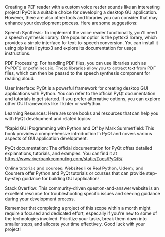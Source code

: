 Creating a PDF reader with a custom voice reader sounds like an interesting project! PyQt is a suitable choice for developing a desktop GUI application. However, there are also other tools and libraries you can consider that may enhance your development process. Here are some suggestions:

Speech Synthesis:
To implement the voice reader functionality, you'll need a speech synthesis library. One popular option is the pyttsx3 library, which provides a simple interface for text-to-speech conversion. You can install it using pip install pyttsx3 and explore its documentation for usage instructions.

PDF Processing:
For handling PDF files, you can use libraries such as PyPDF2 or pdfminer.six. These libraries allow you to extract text from PDF files, which can then be passed to the speech synthesis component for reading aloud.

User Interface:
PyQt is a powerful framework for creating desktop GUI applications with Python. You can refer to the official PyQt documentation and tutorials to get started. If you prefer alternative options, you can explore other GUI frameworks like Tkinter or wxPython.

Learning Resources:
Here are some books and resources that can help you with PyQt development and related topics:

"Rapid GUI Programming with Python and Qt" by Mark Summerfield: This book provides a comprehensive introduction to PyQt and covers various aspects of GUI application development.

PyQt documentation: The official documentation for PyQt offers detailed explanations, tutorials, and examples. You can find it at https://www.riverbankcomputing.com/static/Docs/PyQt5/.

Online tutorials and courses: Websites like Real Python, Udemy, and Coursera offer Python and PyQt tutorials or courses that can provide step-by-step guidance for building GUI applications.

Stack Overflow: This community-driven question-and-answer website is an excellent resource for troubleshooting specific issues and seeking guidance during your development process.

Remember that completing a project of this scope within a month might require a focused and dedicated effort, especially if you're new to some of the technologies involved. Prioritize your tasks, break them down into smaller steps, and allocate your time effectively. Good luck with your project!